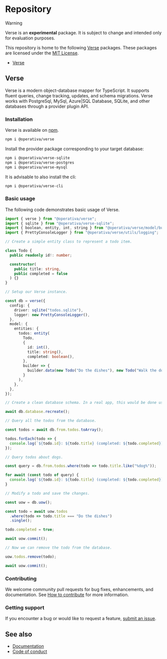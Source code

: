 # Repository

> [!WARNING]
> Verse is an **experimental** package. It is subject to change and intended only for evaluation purposes.

This repository is home to the following [Verse](http://about:blank/) packages. These packages are licensed under the [MIT License](LICENSE).

- [Verse](#verse)

## Verse

Verse is a modern object-database mapper for TypeScript. It supports fluent queries, change tracking, updates, and schema migrations. Verse works with PostgreSql, MySql, Azure|SQL Database, SQLite, and other databases through a provider plugin API.

### Installation

Verse is available on [npm](https://www.npmjs.com/package/@operativa/verse).

```bash
npm i @operativa/verse
```

Install the provider package corresponding to your target database:

```bash
npm i @operativa/verse-sqlite
npm i @operativa/verse-postgres
npm i @operativa/verse-mysql
```

It is advisable to also install the cli:

```bash
npm i @operativa/verse-cli
```

### Basic usage

The following code demonstrates basic usage of Verse.

```ts include ./apps/snippets/src/basic.ts
import { verse } from "@operativa/verse";
import { sqlite } from "@operativa/verse-sqlite";
import { boolean, entity, int, string } from "@operativa/verse/model/builder";
import { PrettyConsoleLogger } from "@operativa/verse/utils/logging";

// Create a simple entity class to represent a todo item.

class Todo {
  public readonly id!: number;

  constructor(
    public title: string,
    public completed = false
  ) {}
}

// Setup our Verse instance.

const db = verse({
  config: {
    driver: sqlite("todos.sqlite"),
    logger: new PrettyConsoleLogger(),
  },
  model: {
    entities: {
      todos: entity(
        Todo,
        {
          id: int(),
          title: string(),
          completed: boolean(),
        },
        builder => {
          builder.data(new Todo("Do the dishes"), new Todo("Walk the dog"));
        }
      ),
    },
  },
});

// Create a clean database schema. In a real app, this would be done using migrations.

await db.database.recreate();

// Query all the todos from the database.

const todos = await db.from.todos.toArray();

todos.forEach(todo => {
  console.log(`${todo.id}: ${todo.title} (completed: ${todo.completed})`);
});

// Query todos about dogs.

const query = db.from.todos.where(todo => todo.title.like("%dog%"));

for await (const todo of query) {
  console.log(`${todo.id}: ${todo.title} (completed: ${todo.completed})`);
}

// Modify a todo and save the changes.

const uow = db.uow();

const todo = await uow.todos
  .where(todo => todo.title === "Do the dishes")
  .single();

todo.completed = true;

await uow.commit();

// Now we can remove the todo from the database.

uow.todos.remove(todo);

await uow.commit();
```

### Contributing

We welcome community pull requests for bug fixes, enhancements, and documentation. See [How to contribute](./CONTRIBUTING.md) for more information.

### Getting support

If you encounter a bug or would like to request a feature, [submit an issue](https://github.com/operativa-dev/verse/issues/new/choose).

## See also

- [Documentation](https://about:blank/)
- [Code of conduct](CODE_OF_CONDUCT.md)
